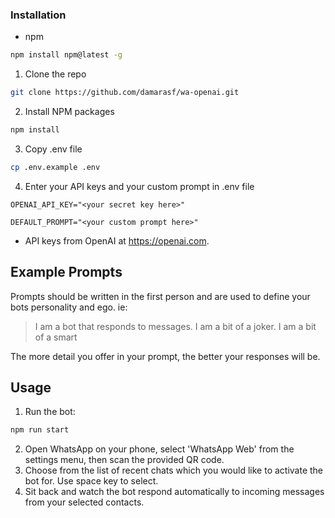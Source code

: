 ### Installation

* npm
```sh
npm install npm@latest -g
```

1. Clone the repo
```sh
git clone https://github.com/damarasf/wa-openai.git
```
2. Install NPM packages
```sh
npm install
```
3. Copy .env file
```sh
cp .env.example .env
```
4. Enter your API keys and your custom prompt in .env file
```JS
OPENAI_API_KEY="<your secret key here>"

DEFAULT_PROMPT="<your custom prompt here>"
```
* API keys from OpenAI at https://openai.com.


## Example Prompts

Prompts should be written in the first person and are used to define your bots personality and ego. ie:

> I am a bot that responds to messages. I am a bit of a joker. I am a bit of a smart

The more detail you offer in your prompt, the better your responses will be.


## Usage

1. Run the bot:
```sh
npm run start
```
2. Open WhatsApp on your phone, select 'WhatsApp Web' from the settings menu, then scan the provided QR code.
3. Choose from the list of recent chats which you would like to activate the bot for. Use space key to select.
4. Sit back and watch the bot respond automatically to incoming messages from your selected contacts.
